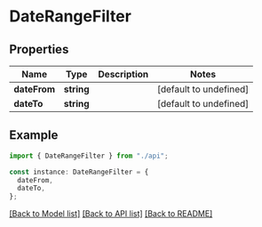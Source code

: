 # DateRangeFilter

## Properties

| Name         | Type       | Description | Notes                  |
| ------------ | ---------- | ----------- | ---------------------- |
| **dateFrom** | **string** |             | [default to undefined] |
| **dateTo**   | **string** |             | [default to undefined] |

## Example

```typescript
import { DateRangeFilter } from "./api";

const instance: DateRangeFilter = {
  dateFrom,
  dateTo,
};
```

[[Back to Model list]](../README.md#documentation-for-models) [[Back to API list]](../README.md#documentation-for-api-endpoints) [[Back to README]](../README.md)
